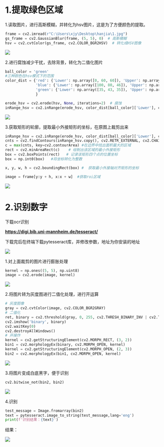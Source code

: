# 1.提取绿色区域

1.读取图片，进行高斯模糊，并转化为hsv图片，这是为了方便颜色的提取。

```python
frame = cv2.imread(r"C:\Users\xjy\Desktop\hanjia\1.jpg")
gs_frame = cv2.GaussianBlur(frame, (5, 5), 0)  # 高斯模糊
hsv = cv2.cvtColor(gs_frame, cv2.COLOR_BGR2HSV)  # 转化成HSV图像
```

![](C:\Users\xjy\Desktop\暑假\1\图片\1.png)

2.进行腐蚀减少干扰，去除背景，转化为二值化图片

```python
ball_color = 'green'
#三种颜色在hsv模式下的范围
color_dist = {'red': {'Lower': np.array([0, 60, 60]), 'Upper': np.array([6, 255, 255])},
              'blue': {'Lower': np.array([100, 80, 46]), 'Upper': np.array([124, 255, 255])},
              'green': {'Lower': np.array([35, 43, 35]), 'Upper': np.array([90, 255, 255])},
              }

erode_hsv = cv2.erode(hsv, None, iterations=2)  # 腐蚀 
inRange_hsv = cv2.inRange(erode_hsv, color_dist[ball_color]['Lower'], color_dist[ball_color]['Upper'])
```

![](C:\Users\xjy\Desktop\暑假\1\图片\2.png)

3.获取矩形的轮廓，提取最小外接矩形的坐标，在原图上裁剪出来

```python
inRange_hsv = cv2.inRange(erode_hsv, color_dist[ball_color]['Lower'], color_dist[ball_color]['Upper'])
cnts = cv2.findContours(inRange_hsv.copy(), cv2.RETR_EXTERNAL, cv2.CHAIN_APPROX_SIMPLE)[-2]#获取图片中的轮廓
c = max(cnts, key=cv2.contourArea) #在边界中找出面积最大的区域
rect = cv2.minAreaRect(c)    # 绘制出该区域的最小外接矩形
box = cv2.boxPoints(rect)   # 记录该矩形四个点的位置坐标
box = np.int0(box)   #将坐标转化为整数

x, y, w, h = cv2.boundingRect(box) #  获取最小外接轴对齐矩形的坐标

image = frame[y:y + h, x:x + w]  #获取roi区域
```

![](C:\Users\xjy\Desktop\暑假\1\图片\3.png)

# 2.识别数字

下载ocr识别

**https://digi.bib.uni-mannheim.de/tesseract/**

下载完后在终端下载pytesseract库，并修改参数，地址为你安装的地址

![](C:\Users\xjy\Desktop\暑假\1\图片\4.png)

1.对上面裁剪的图片进行膨胀处理

```python
kernel = np.ones((5, 5), np.uint8)
image = cv2.erode(image, kernel)
```

![](C:\Users\xjy\Desktop\暑假\1\图片\5.png)

2.将图片转为灰度图进行二值化处理，进行开运算

```python
# 灰度图像
gray = cv2.cvtColor(image, cv2.COLOR_BGR2GRAY)
# 二值化
ret, binary = cv2.threshold(gray, 0, 255, cv2.THRESH_BINARY_INV | cv2.THRESH_OTSU)
cv2.imshow('binary', binary)
cv2.waitKey(0)
cv2.destroyAllWindows()
# 开操作
kernel = cv2.getStructuringElement(cv2.MORPH_RECT, (3, 2))
bin1 = cv2.morphologyEx(binary, cv2.MORPH_OPEN, kernel)
kernel = cv2.getStructuringElement(cv2.MORPH_OPEN, (2, 3))
bin2 = cv2.morphologyEx(bin1, cv2.MORPH_OPEN, kernel)
```

![](C:\Users\xjy\Desktop\暑假\1\图片\8.png)

3.将图片变成白底黑字，便于识别

```python
cv2.bitwise_not(bin2, bin2)
```

![](C:\Users\xjy\Desktop\暑假\1\图片\6.png)

4.识别

```python
test_message = Image.fromarray(bin2)
text = pytesseract.image_to_string(test_message,lang='eng')
print(f'识别结果：{text}')
```

结果：

![](C:\Users\xjy\Desktop\暑假\1\图片\7.png)